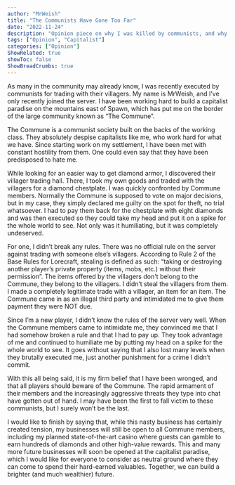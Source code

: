```yaml
---
author: "MrWeish"
title: "The Communists Have Gone Too Far"
date: "2022-11-24"
description: "Opinion piece on why I was killed by communists, and why I don’t think it was justified."
tags: ["Opinion", "Capitalist"]
categories: ["Opinion"]
ShowRelated: true
showToc: false
ShowBreadCrumbs: true
---
```


As many in the community may already know, I was recently executed by communists for trading with their villagers. My name is MrWeish, and I’ve only recently joined the server. I have been working hard to build a capitalist paradise on the mountains east of Spawn, which has put me on the border of the large community known as “The Commune”.

The Commune is a communist society built on the backs of the working class. They absolutely despise capitalists like me, who work hard for what we have. Since starting work on my settlement, I have been met with constant hostility from them. One could even say that they have been predisposed to hate me.

While looking for an easier way to get diamond armor, I discovered their villager trading hall. There, I took my own goods and traded with the villagers for a diamond chestplate. I was quickly confronted by Commune members. Normally the Commune is supposed to vote on major decisions, but in my case, they simply declared me guilty on the spot for theft, no trial whatsoever. I had to pay them back for the chestplate with eight diamonds and was then executed so they could take my head and put it on a spike for the whole world to see. Not only was it humiliating, but it was completely undeserved.

For one, I didn’t break any rules. There was no official rule on the server against trading with someone else’s villagers. According to Rule 2 of the Base Rules for Lorecraft, stealing is defined as such: “taking or destroying another player’s private property (items, mobs, etc.) without their permission”. The items offered by the villagers don't belong to the Commune, they belong to the villagers. I didn’t steal the villagers from them. I made a completely legitimate trade with a villager, an item for an item. The Commune came in as an illegal third party and intimidated me to give them payment they were NOT due.

Since I’m a new player, I didn’t know the rules of the server very well. When the Commune members came to intimidate me, they convinced me that I had somehow broken a rule and that I had to pay up. They took advantage of me and continued to humiliate me by putting my head on a spike for the whole world to see. It goes without saying that I also lost many levels when they brutally executed me, just another punishment for a crime I didn’t commit.

With this all being said, it is my firm belief that I have been wronged, and that all players should beware of the Commune. The rapid armament of their members and the increasingly aggressive threats they type into chat have gotten out of hand. I may have been the first to fall victim to these communists, but I surely won’t be the last.

I would like to finish by saying that, while this nasty business has certainly created tension, my businesses will still be open to all Commune members, including my planned state-of-the-art casino where guests can gamble to earn hundreds of diamonds and other high-value rewards. This and many more future businesses will soon be opened at the capitalist paradise, which I would like for everyone to consider as neutral ground where they can come to spend their hard-earned valuables. Together, we can build a brighter (and much wealthier) future.